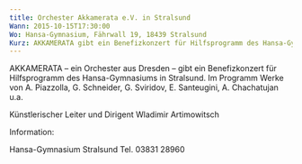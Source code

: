 ```yaml
---
title: Orchester Akkamerata e.V. in Stralsund
Wann: 2015-10-15T17:30:00
Wo: Hansa-Gymnasium, Fährwall 19, 18439 Stralsund
Kurz: AKKAMERATA gibt ein Benefizkonzert für Hilfsprogramm des Hansa-Gymnasiums in Stralsund. -  Künstlerischer Leiter und Dirigent Wladimir Artimowitsch
---
```


AKKAMERATA – ein Orchester aus Dresden – gibt ein Benefizkonzert für Hilfsprogramm des Hansa-Gymnasiums in Stralsund.
Im Programm Werke von A. Piazzolla, G. Schneider, G. Sviridov, E. Santeugini, A. Chachatujan u.a.

Künstlerischer Leiter und Dirigent Wladimir Artimowitsch


Information:
 
Hansa-Gymnasium Stralsund
Tel. 03831 28960